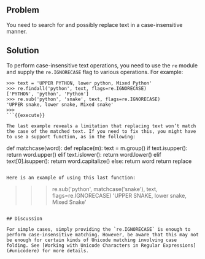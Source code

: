 ## Problem

You need to search for and possibly replace text in a case-insensitive manner.

## Solution

To perform case-insensitive text operations, you need to use the `re` module and supply the `re.IGNORECASE` flag to various operations. For example:

```
>>> text = 'UPPER PYTHON, lower python, Mixed Python'
>>> re.findall('python', text, flags=re.IGNORECASE)
['PYTHON', 'python', 'Python']
>>> re.sub('python', 'snake', text, flags=re.IGNORECASE)
'UPPER snake, lower snake, Mixed snake'
>>>
```{{execute}}

The last example reveals a limitation that replacing text won’t match the case of the matched text. If you need to fix this, you might have to use a support function, as in the following:

```
def matchcase(word):
    def replace(m):
        text = m.group()
        if text.isupper():
            return word.upper()
        elif text.islower():
            return word.lower()
        elif text[0].isupper():
            return word.capitalize()
        else:
            return word
    return replace
```{{execute}}

Here is an example of using this last function:

```
>>> re.sub('python', matchcase('snake'), text, flags=re.IGNORECASE)
'UPPER SNAKE, lower snake, Mixed Snake'
>>>
```{{execute}}

## Discussion

For simple cases, simply providing the `re.IGNORECASE` is enough to perform case-insensitive matching. However, be aware that this may not be enough for certain kinds of Unicode matching involving case folding. See [Working with Unicode Characters in Regular Expressions](#unicodere) for more details.